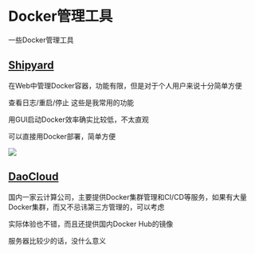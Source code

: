 # Docker管理工具

一些Docker管理工具

## [Shipyard](https://hub.docker.com/r/shipyard/shipyard/)

在Web中管理Docker容器，功能有限，但是对于个人用户来说十分简单方便

查看日志/重启/停止 这些是我常用的功能

用GUI启动Docker效率确实比较低，不太直观

可以直接用Docker部署，简单方便

![](https://res.cloudinary.com/digf90pwi/image/upload/c_scale,q_44,w_1366/v1498371160/shipyard_ercjhu.png)

## [DaoCloud](https://www.daocloud.io/)

国内一家云计算公司，主要提供Docker集群管理和CI/CD等服务，如果有大量Docker集群，而又不忌讳第三方管理的，可以考虑

实际体验也不错，而且还提供国内Docker Hub的镜像

服务器比较少的话，没什么意义
